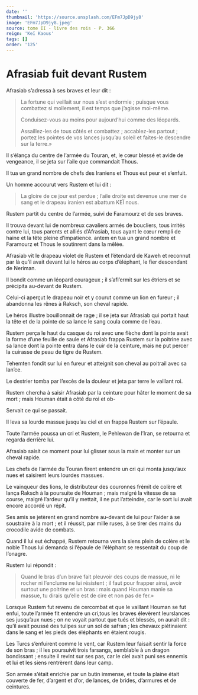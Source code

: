 ```yaml
---
date: ''
thumbnail: 'https://source.unsplash.com/EFm7JpD9jy8'
image: 'EFm7JpD9jy8.jpeg'
source: tome II - livre des rois - P. 366
reign: 'Keï Kaous'
tags: []
order: '125'
---
```


# Afrasiab fuit devant Rustem

Afrasiab s’adressa à ses braves et leur dit :

> La fortune qui veillait sur nous s’est endormie ; puisque vous combattez si mollement, il est temps que j’agisse moi-même.
>
> Conduisez-vous au moins pour aujourd’hui comme des léopards.
>
> Assaillez-les de tous côtés et combattez ; accablez-les partout ; portez les pointes de vos lances jusqu’au soleil et faites-le descendre sur la terre.»

Il s’élança du centre de l’armée du Touran, et, le cœur blessé et avide de vengeance, il se jeta sur l’aile que commandait Thous.

Il tua un grand nombre de chefs des Iraniens et Thous eut peur et s’enfuit.

Un homme accourut vers Rustem et lui dit :

> La gloire de ce jour est perdue ; l’aile droite est devenue une mer de sang et le drapeau iranien est abattum KEÏ nous.

Rustem partit du centre de l’armée, suivi de Faramourz et de ses braves.

Il trouva devant lui de nombreux cavaliers armés de boucliers, tous irrités contre lui, tous parents et alliés d’Afrasiab, tous ayant le cœur rempli de haine et la tête pleine d’impatience. antem en tua un grand nombre et Faramourz et Thous le soutinrent dans la mêlée.

Afrasiab vit le drapeau violet de Rustem et l’étendard de Kaweh et reconnut par là qu’il avait devant lui le héros au corps d’éléphant, le fier descendant de Neriman.

Il bondit comme un léopard courageux ; il s’afl’ermit sur les étriers et se précipita au-devant de Rustem.

Celui-ci aperçut le drapeau noir et y courut comme un lion en fureur ; il abandonna les rênes à Raksch, son cheval rapide.

Le héros illustre bouillonnait de rage ; il se jeta sur Afrasiab qui portait haut la tête et de la pointe de sa lance le sang coula comme de l’eau.

Rustem perça le haut du casque du roi avec une flèche dont la pointe avait la forme d’une feuille de saule et Afrasiab frappa Rustem sur la poitrine avec sa lance dont la pointe entra dans le cuir de la ceinture, mais ne put percer la cuirasse de peau de tigre de Rustem.

Tehemten fondit sur lui en fureur et atteignit son cheval au poitrail avec sa lan’ce.

Le destrier tomba par l’excès de la douleur et jeta par terre le vaillant roi.

Rustem chercha à saisir Afrasiab par la ceinture pour hâter le moment de sa mort ; mais Houman était à côté du roi et ob-

Servait ce qui se passait.

Il leva sa lourde massue jusqu’au ciel et en frappa Rustem sur l’épaule.

Toute l’armée poussa un cri et Rustem, le Pehlewan de l’Iran, se retourna et regarda derrière lui.

Afrasiab saisit ce moment pour lui glisser sous la main et monter sur un cheval rapide.

Les chefs de l’armée du Touran firent entendre un cri qui monta jusqu’aux nues et saisirent leurs lourdes massues.

Le vainqueur des lions, le distributeur des couronnes frémit de colère et lança Raksch à la poursuite de Houman ; mais malgré la vitesse de sa course, malgré l’ardeur qu’il y mettait, il ne put l’atteindre, car le sort lui avait encore accordé un répit.

Ses amis se jetèrent en grand nombre au-devant de lui pour l’aider à se soustraire à la mort ; et il réussit, par mille ruses, à se tirer des mains du crocodile avide de combats.

Quand il lui eut échappé, Rustem retourna vers la siens plein de colère et le noble Thous lui demanda si l’épaule de l’éléphant se ressentait du coup de l’onagre.

Rustem lui répondit :

> Quand le bras d’un brave fait pleuvoir des coups de massue, ni le rocher ni l’enclume ne lui résistent ; il faut pour frapper ainsi, avoir surtout une poitrine et un bras : mais quand Houman manie sa massue, tu dirais qu’elle est de cire et non pas de fer.»

Lorsque Rustem fut revenu de cercombat et que le vaillant Houman se fut enfui, toute l’armée fit entendre un cri,tous les braves élevèrent leurslances ses jusqu’aux nues ; on ne voyait partout que tués et blessés, on aurait dit : qu’il avait poussé des tulipes sur un sol de safran ; les chevaux piétinaient dans le sang et les pieds des éléphants en étaient rougis.

Les Turcs s’enfuirent comme le vent, car Rustem leur faisait sentir la force de son bras ; il les poursuivit trois farsangs, semblable à un dragon bondissant ; ensuite il revint sur ses pas, car le ciel avait puni ses ennemis et lui et les siens rentrèrent dans leur camp.

Son armée s’était enrichie par un butin immense, et toute la plaine était couverte de fer, d’argent et d’or, de lances, de brides, d’armures et de ceintures.
